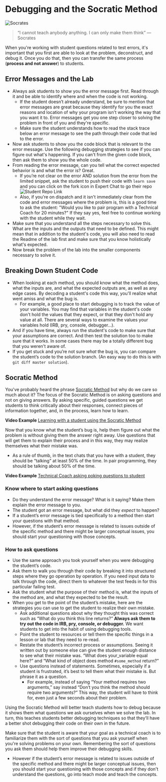 # Debugging and the Socratic Method

![Socrates](https://s3.amazonaws.com/learn-experts/socrates-atenas-9352.jpg)

> “I cannot teach anybody anything. I can only make them think”
> ― Socrates

When you're working with student questions related to test errors, it's important that you first are able to look at the problem, deconstruct, and debug it. Once you do that, then you can transfer the same process (**process and not answer**) to students.

## Error Messages and the Lab

* Always ask students to show you the error message first. Read through it and be able to identify where and when the code is not working.
  - If the student doesn’t already understand, be sure to mention that error messages are great because they identify for you the exact reasons and location of why your program isn't working the way that you want it to. Error messages get you one step closer to solving the problem in front of you and they're specific.
  - Make sure the student understands how to read the stack trace below an error message to see the path through their code that led to the error.
* Now ask students to show you the code block that is relevant to the error message. Use the following debugging strategies to see if you can figure out what's happening. If you can't from the given code block, then ask them to show you the whole code.
* From reading the error message, can you tell what the correct expected behavior is and what the error is? Great.
  - If you’re not clear on the error AND solution from the error from the limited snippet, ask the student to push their code with `learn save` and you can click on the fork icon in Expert Chat to go their repo ![Student Repo Link](https://s3.amazonaws.com/learn-experts/student-repo-link.png)
  - Also, if you're on dispatch and it isn't immediately clear from the code and error messages where the problem is, this is a good time to ask the student: "Would you like to pair program with a Technical Coach for 20 minutes?" If they say yes, feel free to continue working with the student while they wait.
* Make sure that you understand all the steps necessary to solve this. What are the inputs and the outputs that need to be defined. This might mean that in addition to the student's code, you will also need to read the Readme of the lab first and make sure that you know holistically what's expected.
* Now break the problem of the lab into the smaller components necessary to solve it.

## Breaking Down Student Code

* When looking at each method, you should know what the method does, what the inputs are, and what the expected outputs are, as well as any edge cases. By decoding a student's code this way, you'll realize what went amiss and what the bug is.
  - For example, a good place to start debugging is to track the value of your variables. You may find that variables in the student's code don't hold the values that they expect, or that they don't hold any value at all. There are several ways to examine the values your variables hold (IRB, pry, console, debugger...).
* And if you have time, always run the student's code to make sure that your assumptions are correct. And then test the solution too to make sure that it works. In some cases there may be a totally different bug that you weren't aware of.
* If you get stuck and you’re not sure _what_ the bug is, you can compare the student’s code to the solution branch. (An easy way to do this is with `git diff master solution`).

## Socratic Method

You've probably heard the phrase [Socratic Method](http://www.criticalthinking.org/pages/socratic-teaching/606) but why do we care so much about it? The focus of the Socratic Method is on asking questions and not on giving answers. By asking specific, guided questions we get students to think critically about their responses, connect pieces of information together, and, in the process, learn how to learn.

**Video Example** [Learning with a student using the Socratic Method](https://youtu.be/MURwX6jUlRk)

Now that you know what the student’s bug is, help them figure out what the problem is without giving them the answer right away. Use questions that will get them to explain their process and in this way, they may realize themselves what their mistake was.
  - As a rule of thumb, in the text chats that you have with a student, they should be “talking” at least 50% of the time. In pair programming, they should be talking about 50% of the time.

**Video Example** [Technical Coach asking poking questions to student](https://youtu.be/aMZFyDrT0S4)

### Know where to start asking questions
* Do they understand the error message? What is it saying? Make them explain the error message to you.
* The student got an error message, but what did they _expect_ to happen?
* If a student’s error message is tied specifically to a method then start your questions with that method.
* However, if the student’s error message is related to issues outside of the specific method and there might be larger conceptual issues, you should start your questioning with those concepts.


### How to ask questions
* Use the same approach you took yourself when you were debugging the student’s code.
* Ask them to walk you through their code by breaking it into structured steps where they go operation by operation. If you need input data to talk through the code, direct them to whatever the test feeds in for this particular failing test.
* Ask the student what the purpose of their method is, what the inputs of the method are, and what they expected to be the result.
* When you get to the point of the student’s mistake, here are the strategies you can use to get the student to realize their own mistake.
  - Ask additional questions about why they thought this was correct such as “What do you think this line returns?” **Always ask them to try out the code in IRB, pry, console, or debugger.** We want students to get into the habit of using debugging tools.
  - Point the student to resources or tell them the specific things in a lesson or lab that they need to re-read.
  - Restate the student’s incorrect process or assumptions. Seeing it written out by someone else can give the student enough distance to see what their mistake was. “What does your_variable equal here?” and “What kind of object does method `#some_method` return?”
  - Use questions instead of statements. Sometimes, especially if a student is frustrated, it’s best to tell them what their mistake is. But phrase it as a question.
    - For example, instead of saying “Your method requires two arguments,” say instead “Don’t you think the method should require two arguments?” This way, the student will have to think for, even just a few seconds about their problem.

Using the Socratic Method will better teach students how to debug because it shows them what questions we ask ourselves when we solve the lab. In turn, this teaches students better debugging techniques so that they’ll have a better shot debugging their code on their own in the future.

Make sure that the student is aware that your goal as a technical coach is to familiarize them with the sort of questions that you ask yourself when you're solving problems on your own. Remembering the sort of questions you ask them should help them improve their debugging skills.

* However if the student’s error message is related to issues outside of the specific method and there might be larger conceptual issues, then you should start your questioning with those concepts and if they don't understand the questions, go into teach mode and teach the concepts.
